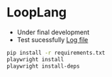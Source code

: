 # LoopLang

- Under final development
- Test sucessfully [Log file](output.log)


```sh
pip install -r requirements.txt
playwright install
playwright install-deps
```